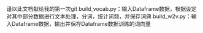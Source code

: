 谨以此文档献给我的第一次git
build_vocab.py：输入Dataframe数据，根据设定对其中部分数据进行文本处理，分词，统计词频，并保存词典
build_w2v.py：输入Dataframe数据，输出并保存Dataframe数据训练的词向量
